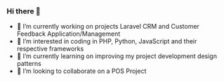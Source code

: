 ### Hi there 👋

- 🔭 I’m currently working on projects Laravel CRM and Customer Feedback Application/Management
- 👀 I’m interested in coding in PHP, Python, JavaScript and their respective frameworks
- 🌱 I’m currently learning on improving my project development design patterns
- 👯 I’m looking to collaborate on a POS Project
